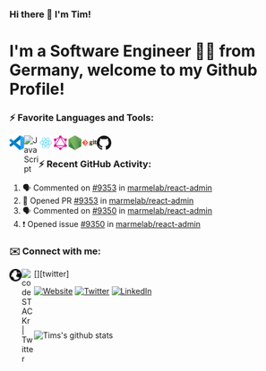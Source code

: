 ### Hi there 👋 I'm Tim!

# I'm a Software Engineer 👨‍💻 from Germany, welcome to my Github Profile!

### ⚡️ Favorite Languages and Tools:

[<img align="left" alt="Visual Studio Code" width="26px" src="https://raw.githubusercontent.com/github/explore/80688e429a7d4ef2fca1e82350fe8e3517d3494d/topics/visual-studio-code/visual-studio-code.png" />][vscode]
[<img align="left" alt="JavaScript" width="26px" src="https://raw.githubusercontent.com/remojansen/logo.ts/master/ts.png" />][typescript]
[<img align="left" alt="React" width="26px" src="https://raw.githubusercontent.com/github/explore/80688e429a7d4ef2fca1e82350fe8e3517d3494d/topics/react/react.png" />][react]
[<img align="left" alt="GraphQL" width="26px" src="https://raw.githubusercontent.com/github/explore/80688e429a7d4ef2fca1e82350fe8e3517d3494d/topics/graphql/graphql.png" />][graphql]
[<img align="left" alt="Node.js" width="26px" src="https://raw.githubusercontent.com/github/explore/80688e429a7d4ef2fca1e82350fe8e3517d3494d/topics/nodejs/nodejs.png" />][nodejs]
[<img align="left" alt="Git" width="26px" src="https://raw.githubusercontent.com/github/explore/80688e429a7d4ef2fca1e82350fe8e3517d3494d/topics/git/git.png" />][git]
[<img align="left" alt="GitHub" width="26px" src="https://raw.githubusercontent.com/github/explore/78df643247d429f6cc873026c0622819ad797942/topics/github/github.png" />][github]

<br />

### ⚡️ Recent GitHub Activity:

<!--START_SECTION:activity-->
1. 🗣 Commented on [#9353](https://github.com/marmelab/react-admin/pull/9353#issuecomment-1792099697) in [marmelab/react-admin](https://github.com/marmelab/react-admin)
2. 💪 Opened PR [#9353](https://github.com/marmelab/react-admin/pull/9353) in [marmelab/react-admin](https://github.com/marmelab/react-admin)
3. 🗣 Commented on [#9350](https://github.com/marmelab/react-admin/issues/9350#issuecomment-1758955944) in [marmelab/react-admin](https://github.com/marmelab/react-admin)
4. ❗ Opened issue [#9350](https://github.com/marmelab/react-admin/issues/9350) in [marmelab/react-admin](https://github.com/marmelab/react-admin)
<!--END_SECTION:activity-->

### ✉️ Connect with me:

[<img align="left" alt="codeSTACKr.com" width="22px" src="https://raw.githubusercontent.com/iconic/open-iconic/master/svg/globe.svg" />][website]
[<img align="left" alt="codeSTACKr | Twitter" width="22px" src="https://cdn.jsdelivr.net/npm/simple-icons@v3/icons/twitter.svg" />][twitter]

[![Website](https://img.shields.io/badge/--static?label=tim-hoffmann.net&style=social)](https://tim-hoffmann.net) 
[![Twitter](https://img.shields.io/badge/--twitter?label=Twitter&logo=Twitter&style=social)](https://twitter.com/_timhoffmann) 
[![LinkedIn](https://img.shields.io/badge/--linkedin?label=LinkedIn&logo=LinkedIn&style=social)](https://www.linkedin.com/in/tim-hoffmann-365911122/)

<br />
<br />

![Tims's github stats](https://github-readme-stats.vercel.app/api?username=tim-hoffmann&count_private=true)

[website]: http://tim-hoffmann.net
[react]: https://reactjs.org/
[vscode]: https://code.visualstudio.com/
[graphql]: https://graphql.org/
[nodejs]: https://nodejs.org/
[github]: https://github.com/
[git]: https://git-scm.com/
[typescript]: https://www.typescriptlang.org/
